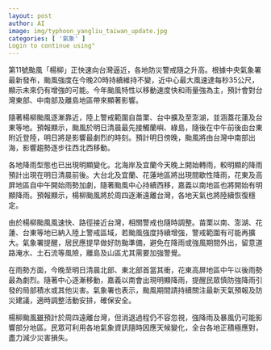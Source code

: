 ```yaml
---
layout: post
author: AI
image: img/typhoon_yangliu_taiwan_update.jpg
categories: [ '氣象' ]
Login to continue using"
---
```

第11號颱風「楊柳」正快速向台灣逼近，各地防災警戒隨之升高。根據中央氣象署最新發布，颱風強度在今晚20時持續維持不變，近中心最大風速達每秒35公尺，顯示未來仍有增強的可能。今年颱風特性以移動速度快和雨量強為主，預計會對台灣東部、中南部及離島地區帶來顯著影響。

隨著楊柳颱風逐漸靠近，陸上警戒範圍自苗栗、台中擴及至澎湖，並涵蓋花蓮及台東等地。預報顯示，颱風於明日清晨最先接觸蘭嶼、綠島，隨後在中午前後由台東附近登陸，明日將是影響最劇烈的時刻。預計明日傍晚，颱風將由台灣中南部出海，影響趨勢逐步往西北西移動。

各地降雨型態也已出現明顯變化。北海岸及宜蘭今天晚上開始轉雨，較明顯的降雨預計出現在明日清晨前後。大台北及宜蘭、花蓮地區將出現間歇性降雨，花東及高屏地區自中午開始雨勢加劇，隨著颱風中心持續西移，嘉義以南地區也將開始有明顯降雨。預報顯示，楊柳颱風將於周四逐漸遠離台灣，各地天氣也將陸續恢復穩定。

由於楊柳颱風風速快、路徑接近台灣，相關警戒也隨時調整。苗栗以南、澎湖、花蓮、台東等地已納入陸上警戒區域，若颱風強度持續增強，警戒範圍有可能再擴大。氣象署提醒，居民應提早做好防颱準備，避免在降雨或強風期間外出，留意道路淹水、土石流等風險，離島及山區尤其需要加強警覺。

在雨勢方面，今晚至明日清晨北部、東北部首當其衝，花東高屏地區中午以後雨勢最為劇烈。隨著中心逐漸移動，嘉義以南會出現明顯降雨，提醒民眾慎防強降雨引發的局部積水或其他災害。氣象署也表示，颱風期間請持續關注最新天氣預報及防災建議，適時調整活動安排，確保安全。

楊柳颱風雖預計於周四遠離台灣，但消退過程仍不容忽視，強降雨及暴風仍可能影響部分地區。民眾可利用各地氣象資訊隨時因應天候變化，全台各地正積極應對，盡力減少災害損失。